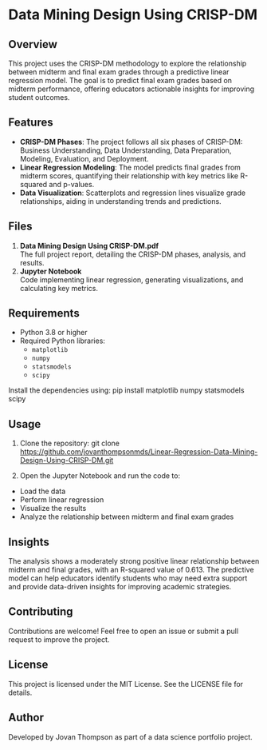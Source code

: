 # Data Mining Design Using CRISP-DM

## Overview
This project uses the CRISP-DM methodology to explore the relationship between midterm and final exam grades through a predictive linear regression model. The goal is to predict final exam grades based on midterm performance, offering educators actionable insights for improving student outcomes.

## Features
- **CRISP-DM Phases**: The project follows all six phases of CRISP-DM: Business Understanding, Data Understanding, Data Preparation, Modeling, Evaluation, and Deployment.
- **Linear Regression Modeling**: The model predicts final grades from midterm scores, quantifying their relationship with key metrics like R-squared and p-values.
- **Data Visualization**: Scatterplots and regression lines visualize grade relationships, aiding in understanding trends and predictions.

## Files
1. **Data Mining Design Using CRISP-DM.pdf**  
   The full project report, detailing the CRISP-DM phases, analysis, and results.
2. **Jupyter Notebook**  
   Code implementing linear regression, generating visualizations, and calculating key metrics.

## Requirements
- Python 3.8 or higher
- Required Python libraries:
  - `matplotlib`
  - `numpy`
  - `statsmodels`
  - `scipy`

Install the dependencies using:
pip install matplotlib numpy statsmodels scipy

## Usage
1. Clone the repository:
git clone https://github.com/jovanthompsonmds/Linear-Regression-Data-Mining-Design-Using-CRISP-DM.git

2. Open the Jupyter Notebook and run the code to:
- Load the data
- Perform linear regression
- Visualize the results
- Analyze the relationship between midterm and final exam grades

## Insights
The analysis shows a moderately strong positive linear relationship between midterm and final grades, with an R-squared value of 0.613. The predictive model can help educators identify students who may need extra support and provide data-driven insights for improving academic strategies.

## Contributing
Contributions are welcome! Feel free to open an issue or submit a pull request to improve the project.

## License
This project is licensed under the MIT License. See the LICENSE file for details.

## Author
Developed by Jovan Thompson as part of a data science portfolio project.
